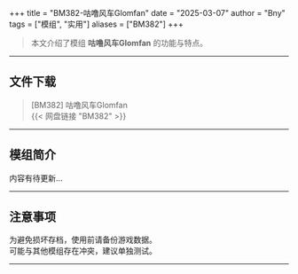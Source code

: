 +++
title = "BM382-咕噜风车Glomfan"
date = "2025-03-07"
author = "Bny"
tags = ["模组", "实用"]
aliases = ["BM382"]
+++

> 本文介绍了模组 **咕噜风车Glomfan** 的功能与特点。

---

## 文件下载

> [BM382] 咕噜风车Glomfan  
{{< 网盘链接 "BM382" >}}  

---

## 模组简介

>  
内容有待更新...  

---

## 注意事项

>  
为避免损坏存档，使用前请备份游戏数据。  
可能与其他模组存在冲突，建议单独测试。  

---

